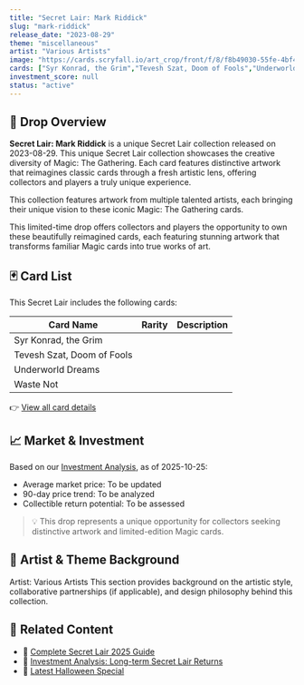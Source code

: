 ```yaml
---
title: "Secret Lair: Mark Riddick"
slug: "mark-riddick"
release_date: "2023-08-29"
theme: "miscellaneous"
artist: "Various Artists"
image: "https://cards.scryfall.io/art_crop/front/f/8/f8b49030-55fe-4bf4-a2b9-c78f36e2d425.jpg?1687820489"
cards: ["Syr Konrad, the Grim","Tevesh Szat, Doom of Fools","Underworld Dreams","Waste Not"]
investment_score: null
status: "active"
---
```


## 💠 Drop Overview
**Secret Lair: Mark Riddick** is a unique Secret Lair collection released on 2023-08-29. This unique Secret Lair collection showcases the creative diversity of Magic: The Gathering. Each card features distinctive artwork that reimagines classic cards through a fresh artistic lens, offering collectors and players a truly unique experience.

This collection features artwork from multiple talented artists, each bringing their unique vision to these iconic Magic: The Gathering cards.

This limited-time drop offers collectors and players the opportunity to own these beautifully reimagined cards, each featuring stunning artwork that transforms familiar Magic cards into true works of art.

## 🃏 Card List
This Secret Lair includes the following cards:

| Card Name | Rarity | Description |
|-----------|---------|-------------|
| Syr Konrad, the Grim |  |  |
| Tevesh Szat, Doom of Fools |  |  |
| Underworld Dreams |  |  |
| Waste Not |  |  |

👉 [View all card details](/cards?drop=mark-riddick)

## 📈 Market & Investment
Based on our [Investment Analysis](/investment/mark-riddick), as of 2025-10-25:
- Average market price: To be updated
- 90-day price trend: To be analyzed
- Collectible return potential: To be assessed

> 💡 This drop represents a unique opportunity for collectors seeking distinctive artwork and limited-edition Magic cards.

## 🎨 Artist & Theme Background
Artist: Various Artists
This section provides background on the artistic style, collaborative partnerships (if applicable), and design philosophy behind this collection.

## 🔗 Related Content
- 📰 [Complete Secret Lair 2025 Guide](/news/secret-lair-2025-complete-guide)
- 💼 [Investment Analysis: Long-term Secret Lair Returns](/investment)
- 🎃 [Latest Halloween Special](/drops/secret-scare-superdrop-2025)
